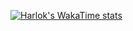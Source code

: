 [![Harlok's WakaTime stats](https://github-readme-stats.vercel.app/api/wakatime?MrUse77=ffflabs)](https://github.com/anuraghazra/github-readme-stats)

<!--
**MrUse77/MrUse77** is a ✨ _special_ ✨ repository because its `README.md` (this file) appears on your GitHub profile.

Here are some ideas to get you started:

- 🔭 I’m currently working on ...
- 🌱 I’m currently learning ...
- 👯 I’m looking to collaborate on ...
- 🤔 I’m looking for help with ...
- 💬 Ask me about ...
- 📫 How to reach me: ...
- 😄 Pronouns: ...
- ⚡ Fun fact: ...
-->

